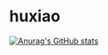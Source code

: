 # huxiao
[![Anurag's GitHub stats](https://github-readme-stats.vercel.app/api?username=huxiao1)](https://github.com/anuraghazra/github-readme-stats)
